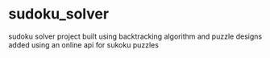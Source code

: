 # sudoku_solver
sudoku solver project built using backtracking algorithm and puzzle designs added using an online api for sukoku puzzles
